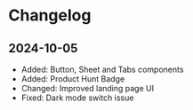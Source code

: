 # Changelog

## 2024-10-05

- Added: Button, Sheet and Tabs components
- Added: Product Hunt Badge
- Changed: Improved landing page UI
- Fixed: Dark mode switch issue
